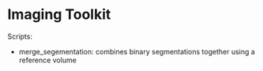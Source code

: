 # Imaging Toolkit

Scripts:
- merge_segementation: combines binary segmentations together using a reference volume
